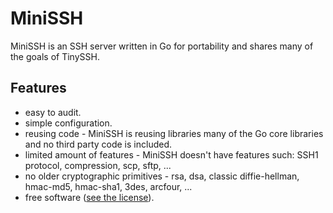 # MiniSSH

MiniSSH is an SSH server written in Go for portability and shares many of the goals of TinySSH.

## Features

- easy to audit.
- simple configuration.
- reusing code - MiniSSH is reusing libraries many of the Go core libraries and no third party code is included.
- limited amount of features - MiniSSH doesn't have features such: SSH1 protocol, compression, scp, sftp, ...
- no older cryptographic primitives - rsa, dsa, classic diffie-hellman, hmac-md5, hmac-sha1, 3des, arcfour, ...
- free software ([see the license](LICENSE)).
